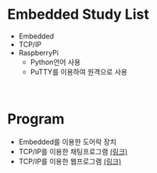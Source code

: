 # Embedded Study List
- Embedded 
- TCP/IP      
- RaspberryPi
  - Python언어 사용
  - PuTTY를 이용하여 원격으로 사용

<br/>

# Program
- Embedded를 이용한 도어락 장치
- TCP/IP를 이용한 채팅프로그램 [(링크)](https://github.com/Eilison98/Embedded/tree/main/Program/TCP_IP_ChattingProgram)
- TCP/IP를 이용한 웹프로그램 [(링크)](https://github.com/Eilison98/Embedded/tree/main/Program/TCP_IP_WebPage#program)

<br/>
